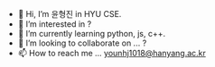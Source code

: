 - 👋 Hi, I’m 윤형진 in HYU CSE.
- 👀 I’m interested in ?
- 🌱 I’m currently learning python, js, c++.
- 💞️ I’m looking to collaborate on ... ?
- 📫 How to reach me ... younhj1018@hanyang.ac.kr

<!---
0x51018/0x51018 is a ✨ special ✨ repository because its `README.md` (this file) appears on your GitHub profile.
You can click the Preview link to take a look at your changes.
--->

